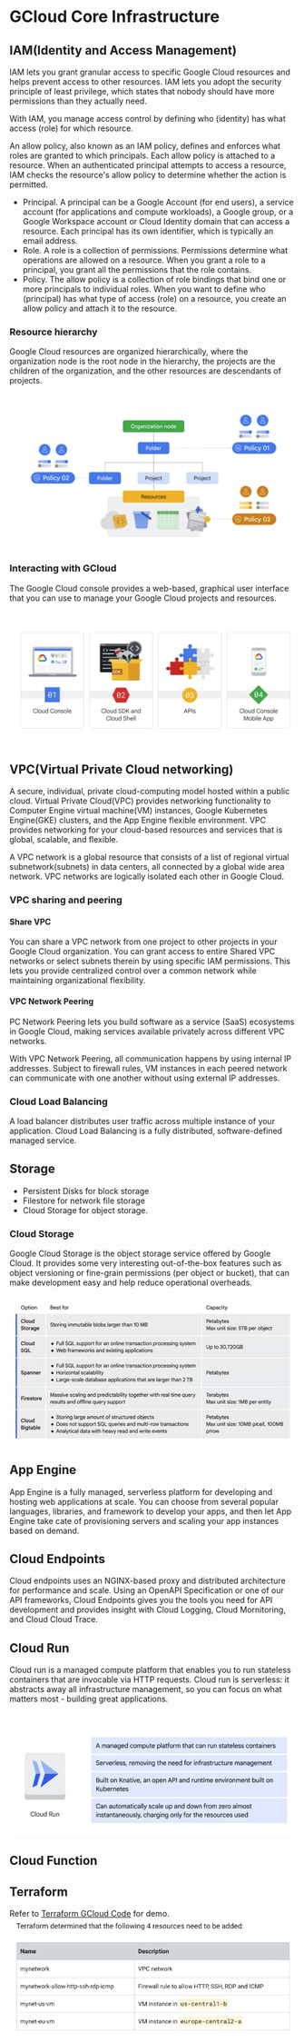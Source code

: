 # GCloud Core Infrastructure

## IAM(Identity and Access Management)

IAM lets you grant granular access to specific Google Cloud resources and
helps prevent access to other resources. IAM lets you adopt the security
principle of least privilege, which states that nobody should have more
permissions than they actually need.

With IAM, you manage access control by defining who (identity) has what
access (role) for which resource.

An allow policy, also known as an IAM policy, defines and enforces what
roles are granted to which principals. Each allow policy is attached to a
resource. When an authenticated principal attempts to access a resource,
IAM checks the resource's allow policy to determine whether the action
is permitted.

* Principal. A principal can be a Google Account (for end users), a service
  account (for applications and compute workloads), a Google group, or a
  Google Workspace account or Cloud Identity domain that can access a
  resource. Each principal has its own identifier, which is typically an
  email address.
* Role. A role is a collection of permissions. Permissions determine what
  operations are allowed on a resource. When you grant a role to a principal,
  you grant all the permissions that the role contains.
* Policy. The allow policy is a collection of role bindings that bind one or
  more principals to individual roles. When you want to define who
  (principal) has what type of access (role) on a resource, you create an
  allow policy and attach it to the resource.

### Resource hierarchy

Google Cloud resources are organized hierarchically, where the
organization node is the root node in the hierarchy, the projects are
the children of the organization, and the other resources are descendants
of projects.

![resource hierarchy](./images/hierarchy.png)

### Interacting with GCloud

The Google Cloud console provides a web-based, graphical user interface
that you can use to manage your Google Cloud projects and resources.

![interacting with GCloud](./images/interate_with_gcloud.png)

## VPC(Virtual Private Cloud networking)

A secure, individual, private cloud-computing model hosted within a
public cloud. Virtual Private Cloud(VPC) provides networking functionality
to Computer Engine virtual machine(VM) instances, Google Kubernetes
Engine(GKE) clusters, and the App Engine flexible environment. VPC
provides networking for your cloud-based resources and services that
is global, scalable, and flexible.

A VPC network is a global resource that consists of a list of regional
virtual subnetwork(subnets) in data centers, all connected by a global
wide area network. VPC networks are logically isolated each other in
Google Cloud.

### VPC sharing and peering

#### Share VPC

You can share a VPC network from one project to other projects in your
Google Cloud organization. You can grant access to entire Shared VPC
networks or select subnets therein by using specific IAM permissions.
This lets you provide centralized control over a common network
while maintaining organizational flexibility.

#### VPC Network Peering

PC Network Peering lets you build software as a service (SaaS) ecosystems
in Google Cloud, making services available privately across different
VPC networks.

With VPC Network Peering, all communication happens by using internal
IP addresses. Subject to firewall rules, VM instances in each peered
network can communicate with one another without using external IP
addresses.

### Cloud Load Balancing

A load balancer distributes user traffic across multiple instance of
your application. Cloud Load Balancing is a fully distributed,
software-defined managed service.

## Storage

* Persistent Disks for block storage
* Filestore for network file storage
* Cloud Storage for object storage.

### Cloud Storage

Google Cloud Storage is the object storage service offered by Google Cloud.
It provides some very interesting out-of-the-box features such as object
versioning or fine-grain permissions (per object or bucket), that can make
development easy and help reduce operational overheads.

![cloud storage](./images/cloud_storage.png)

## App Engine

App Engine is a fully managed, serverless platform for developing and hosting
web applications at scale. You can choose from several popular languages,
libraries, and framework to develop your apps, and then let App Engine take
cate of provisioning servers and scaling your app instances based on demand.

## Cloud Endpoints

Cloud endpoints uses an NGINX-based proxy and distributed architecture for performance
and scale. Using an OpenAPI Specification or one of our API frameworks, Cloud
Endpoints gives you the tools you need for API development and provides insight
with Cloud Logging, Cloud Mornitoring, and Cloud Cloud Trace.

## Cloud Run

Cloud run is a managed compute platform that enables you to run stateless containers
that are invocable via HTTP requests. Cloud run is serverless: it abstracts away
all infrastructure management, so you can focus on what matters most - building
great applications.

![Cloud Run](./images/cloud_run.png)

## Cloud Function

## Terraform

Refer to [Terraform GCloud Code](./codes) for demo.
![Terraform](./images/terraform_gcloud.png)
